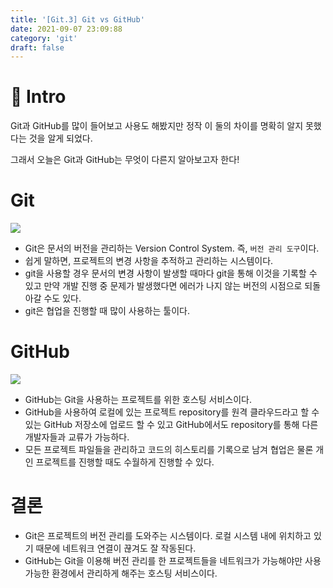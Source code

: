 ```yaml
---
title: '[Git.3] Git vs GitHub'
date: 2021-09-07 23:09:88
category: 'git'
draft: false
---
```


# 🌳 Intro

Git과 GitHub를 많이 들어보고 사용도 해봤지만 정작 이 둘의 차이를 명확히 알지 못했다는 것을 알게 되었다.

그래서 오늘은 Git과 GitHub는 무엇이 다른지 알아보고자 한다!

# Git

![](https://images.velog.io/images/silviaoh/post/c9113f6b-a154-47c5-9515-348cbfc362c9/image.png)

- Git은 문서의 버전을 관리하는 Version Control System. 즉, `버전 관리 도구`이다.
- 쉽게 말하면, 프로젝트의 변경 사항을 추적하고 관리하는 시스템이다.
- git을 사용할 경우 문서의 변경 사항이 발생할 때마다 git을 통해 이것을 기록할 수 있고 만약 개발 진행 중 문제가 발생했다면 에러가 나지 않는 버전의 시점으로 되돌아갈 수도 있다.
- git은 협업을 진행할 때 많이 사용하는 툴이다.

# GitHub

![](https://images.velog.io/images/silviaoh/post/5442e94d-01a8-4234-bea9-454fa543edca/image.png)

- GitHub는 Git을 사용하는 프로젝트를 위한 호스팅 서비스이다.
- GitHub을 사용하여 로컬에 있는 프로젝트 repository를 원격 클라우드라고 할 수 있는 GitHub 저장소에 업로드 할 수 있고 GitHub에서도 repository를 통해 다른 개발자들과 교류가 가능하다.
- 모든 프로젝트 파일들을 관리하고 코드의 히스토리를 기록으로 남겨 협업은 물론 개인 프로젝트를 진행할 때도 수월하게 진행할 수 있다.

# 결론

- Git은 프로젝트의 버전 관리를 도와주는 시스템이다. 로컬 시스템 내에 위치하고 있기 때문에 네트워크 연결이 끊겨도 잘 작동된다.
- GitHub는 Git을 이용해 버전 관리를 한 프로젝트들을 네트워크가 가능해야만 사용 가능한 환경에서 관리하게 해주는 호스팅 서비스이다.

